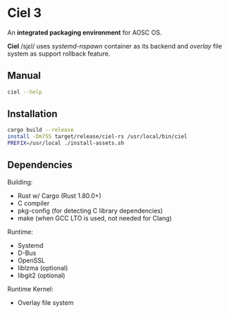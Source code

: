 # Ciel 3
An **integrated packaging environment** for AOSC OS.

**Ciel** /sjɛl/ uses *systemd-nspawn* container as its backend and *overlay* file system as support rollback feature.

## Manual

```bash
ciel --help
```

## Installation

```bash
cargo build --release
install -Dm755 target/release/ciel-rs /usr/local/bin/ciel
PREFIX=/usr/local ./install-assets.sh
```

## Dependencies

Building:
- Rust w/ Cargo (Rust 1.80.0+)
- C compiler
- pkg-config (for detecting C library dependencies)
- make (when GCC LTO is used, not needed for Clang)

Runtime:
- Systemd
- D-Bus
- OpenSSL
- liblzma (optional)
- libgit2 (optional)

Runtime Kernel:
- Overlay file system
